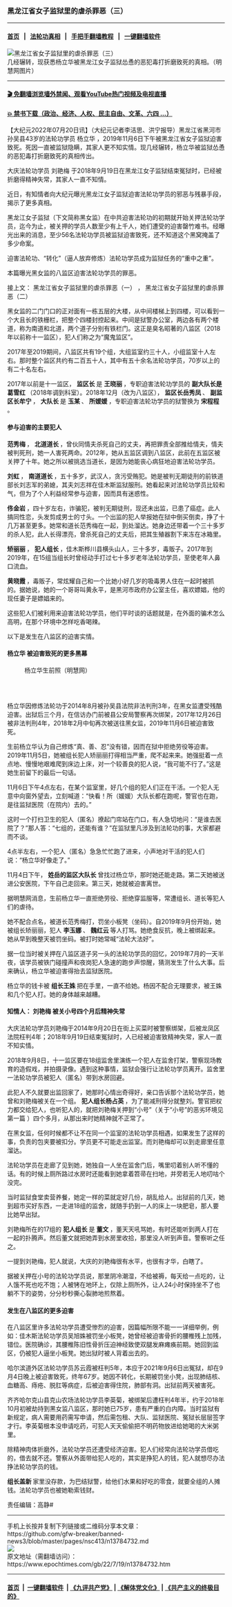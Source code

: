 ### 黑龙江省女子监狱里的虐杀罪恶（三）
------------------------

#### [首页](https://github.com/gfw-breaker/banned-news3/blob/master/README.md) &nbsp;&nbsp;|&nbsp;&nbsp; [法轮功真相](https://github.com/begood0513/basic/blob/master/README.md)  &nbsp;&nbsp;|&nbsp;&nbsp; [手把手翻墙教程](https://github.com/gfw-breaker/guides/wiki)  &nbsp;&nbsp;|&nbsp;&nbsp; [一键翻墙软件](https://github.com/gfw-breaker/nogfw/blob/master/README.md)  



<div><img alt="黑龙江省女子监狱里的虐杀罪恶（三）" class="attachment-djy_600_400 size-djy_600_400 wp-post-image" src="https://i.epochtimes.com/assets/uploads/2022/07/id13785431-efca6b1837b65a88b4c997d13f60acec-600x400.jpg"/>
<div class="caption">
 几经辗转，现获悉杨立华被黑龙江女子监狱怂恿的恶犯毒打折磨致死的真相。（明慧网图片）
</div></div><hr/>

#### [ 🎬  免翻墙浏览墙外禁闻、观看YouTube热门视频及电视直播](https://github.com/gfw-breaker/HelloWorld)

#### [ 💥  禁书下载（政治、经济、人权、民主自由、文革、六四 ...）](https://github.com/gfw-breaker/books/blob/master/README.md)

<div><p>
 【大纪元2022年07月20日讯】（大纪元记者李洁思、洪宁报导）黑龙江省黑河市孙吴县43岁的法轮功学员
 <ok href="https://www.epochtimes.com/gb/tag/%E6%9D%A8%E7%AB%8B%E5%8D%8E.html">
  杨立华
 </ok>
 ，2019年11月6日下午被黑龙江省女子监狱迫害致死。死因一直被监狱隐瞒，其家人更不知实情。现几经辗转，杨立华被监狱怂恿的恶犯毒打折磨致死的真相传出。
</p>
<p>
 大庆法轮功学员
 <ok href="https://www.epochtimes.com/gb/tag/%E5%88%98%E8%89%B3%E6%A2%85.html">
  刘艳梅
 </ok>
 于2018年9月19日在黑龙江女子监狱结束冤狱时，已经被折磨得精神失常，其家人一直不知情。
</p>
<p>
 近日，有知情者向大纪元曝光黑龙江女子监狱迫害法轮功学员的邪恶与残暴手段，揭示了更多真相。
</p>
<p>
 黑龙江女子监狱（下文简称黑女监）在中共迫害法轮功的初期就开始关押法轮功学员，迄今为止，被关押的学员人数至少有上千人，她们遭受的迫害罄竹难书。经曝光出来的消息，至少56名法轮功学员被监狱迫害致死，还不知道这个黑窝掩盖了多少命案。
</p>
<p>
 迫害法轮功、“转化”（逼人放弃修炼）法轮功学员成为监狱任务的“重中之重”。
</p>
<p>
 本篇曝光黑女监的八监区迫害法轮功学员的罪恶。
</p>
<p>
 接上文：
 <ok href="https://www.epochtimes.com/gb/22/7/14/n13780871.htm">
  黑龙江省女子监狱里的虐杀罪恶（一）
 </ok>
 ，
 <ok href="https://www.epochtimes.com/gb/22/7/18/n13783691.htm">
  黑龙江省女子监狱里的虐杀罪恶（二）
 </ok>
</p>
<p>
 黑女监的二门门口的正对面有一栋五层的大楼，从中间楼梯上到四楼，可以看到一个大且长的铁栅栏，把整个四楼封控起来。中间是狱警办公室，两边各有两个楼道，称为南道和北道，两个道子分别有铁栏门。这正是臭名昭著的八监区（2018年以前称十一监区），犯人们称之为“魔鬼监区”。
</p>
<p>
 2017年至2019期间，八监区共有19个组，大组监室约三十人，小组监室十人左右。那时整个监区共约有二百五十人，其中有五十余名法轮功学员，70岁以上的有二十名左右。
</p>
<p>
 2017年以前是十一监区，
 <strong>
  监区长
 </strong>
 是
 <strong>
  王晓丽
 </strong>
 ，专职迫害法轮功学员的
 <strong>
  副大队长是葛雪红
 </strong>
 （2018年调到科室）。2018年12月（改为八监区），
 <strong>
  监区长岳秀凤
 </strong>
 、
 <strong>
  副监区长牟宁
 </strong>
 ，
 <strong>
  大队长
 </strong>
 是
 <strong>
  玉某
 </strong>
 、
 <strong>
  所媛媛
 </strong>
 ，专职迫害法轮功学员的狱警换为
 <strong>
  宋程程
 </strong>
 。
</p>
<h4>
 参与迫害的主要犯人
</h4>
<p>
 <strong>
  范秀梅
 </strong>
 ，
 <strong>
  北道道长
 </strong>
 ，曾伙同情夫杀死自己的丈夫，再把罪责全部推给情夫，情夫被判死刑，她一人害死两命。2012年，她从五监区调到八监区，此前在五监区被关押了十年。她之所以被挑选当道长，是因为她能丧心病狂地迫害法轮功学员。
</p>
<p>
 <strong>
  刘虹
 </strong>
 ，
 <strong>
  南道道长
 </strong>
 ，五十多岁，武汉人，贪污受贿犯。她是被判无期徒刑的前铁道部长刘志军的弟媳，其夫刘志祥在佳木斯监狱服刑。她看起来对法轮功学员比较和气，但为了个人利益经常参与迫害，因而具有迷惑性。
</p>
<p>
 <strong>
  佟金岩
 </strong>
 ，四十岁左右，诈骗犯，被判无期徒刑，现还未出监，已患了癌症。此人搞同性恋，头发剪成男士的寸头。一个出监的犯人举报她在狱中倒买倒卖，挣了十几万甚至更多。她常和道长范秀梅在一起，到处溜达。她身边还带着一个三十多岁的杀人犯，此人长得漂亮，曾杀死自己的丈夫后，把其生殖器割下来冻在冰箱里。
</p>
<p>
 <strong>
  矫丽丽
 </strong>
 ，
 <strong>
  犯人组长
 </strong>
 ，佳木斯桦川县横头山人，三十多岁，毒贩子。2017年到2019年，在15组当组长时曾经动手打过七十多岁老年法轮功学员，至使老年人鼻口流血。
</p>
<p>
 <strong>
  黄晓霞
 </strong>
 ，毒贩子，常炫耀自己和一个比她小好几岁的吸毒男人住在一起时被抓的。据她说，她的一个哥哥叫黄永平，是黑河市政府办公室主任，喜欢嫖娼，他的现任妻子是嫖娼来的。
</p>
<p>
 这些犯人们被利用来迫害法轮功学员，他们平时谈的话题就是，在外面的骗术怎么高明，在那个环境中怎样吃香喝辣。
</p>
<p>
 以下是发生在八监区的迫害实情。
</p>
<h4>
 <ok href="https://www.epochtimes.com/gb/tag/%E6%9D%A8%E7%AB%8B%E5%8D%8E.html">
  杨立华
 </ok>
 被迫害致死的更多黑幕
</h4>
<figure aria-describedby="caption-attachment-13784760" class="wp-caption aligncenter" id="attachment_13784760" style="width: 200px">
 <ok href="https://i.epochtimes.com/assets/uploads/2022/07/id13784760-2019-11-17-mh-yanglihua-ss.jpeg" target="_blank">
  <img alt="" class="size-full wp-image-13784760" src="https://i.epochtimes.com/assets/uploads/2022/07/id13784760-2019-11-17-mh-yanglihua-ss.jpeg"/>
 </ok>
 <br/><figcaption class="wp-caption-text" id="caption-attachment-13784760">
  杨立华生前照（明慧网）
 </figcaption><br/>
</figure><br/>
<p>
 杨立华因修炼法轮功于2014年8月被孙吴县法院非法判刑3年，在黑女监遭受残酷迫害。出狱后三个月，在信访办门前被县公安局警察再次绑架，2017年12月26日被非法判刑4年，2018年2月中旬再次被送往黑女监，2019年11月6日被迫害致死。
</p>
<p>
 生前杨立华认为自己修炼“真、善、忍”没有错，因而在狱中拒绝劳役等迫害。2019年11月5日，她被组长犯人矫丽丽打得相当严重，爬不起来来。她强挺着一点点地、慢慢地艰难爬到床边上床，对一个较善良的犯人说，“我可能不行了。”这是她生前留下的最后一句话。
</p>
<p>
 11月6日下午4点左右，在某个监室里，好几个组的犯人们正在干活。一个犯人无意中向窗外望去，立刻喊道：“快看！所（媛媛）大队长都在跑呢，警官也在跑，是往监狱医院（在院内）去的。”
</p>
<p>
 这时一个打扫卫生的犯人（匿名）撩起门帘站在门口，有人急切地问：“是谁去医院了？”那人答：“七组的，还能有谁？”在监狱里凡涉及到法轮功的事，大家都避而不谈。
</p>
<p>
 4点半左右，一个犯人（匿名）急急忙忙跑了进来，小声地对干活的犯人们说：“杨立华好像走了。”
</p>
<p>
 11月4日下午，
 <strong>
  姓岳的监区大队长
 </strong>
 曾找过杨立华，那时她还能走路。第二天她被送进公安医院，下午自己走回来。第三天，她就被迫害离世。
</p>
<p>
 据明慧网消息，生前杨立华一直拒绝劳役、拒绝穿监服等，常遭组长、道长等犯人们的虐待。
</p>
<p>
 她不配合点名，被道长范秀梅打，罚坐小板凳（坐码）。自2019年9月份开始，她被组长矫丽丽，犯人
 <strong>
  李玉娜
 </strong>
 、
 <strong>
  魏红云
 </strong>
 等人打骂。她绝食反抗，晚上被绑起来。她从早到晚整天被罚坐码。被打时她常喊“法轮大法好”。
</p>
<p>
 据一位当时被关押在八监区道子另一头的法轮功学员的回忆，2019年7月的一天半夜，该学员被铁门碰撞声和夜岗犯人急速的跑步声惊醒，猜测发生了什么大事。后来确认，杨立华被迫害得抬去监狱医院。
</p>
<p>
 杨立华的钱卡被
 <strong>
  组长王姝
 </strong>
 把在手里，一直不给她。杨因不配合无理要求，被王姝和几个犯人打。她的身体越来越糟。
</p>
<h4>
 知情人：
 <ok href="https://www.epochtimes.com/gb/tag/%E5%88%98%E8%89%B3%E6%A2%85.html">
  刘艳梅
 </ok>
 被关小号四个月后精神失常
</h4>
<p>
 大庆法轮功学员刘艳梅于2014年9月20日在街上买菜时被警察绑架，后被龙凤区法院枉判4年；2018年9月19日结束冤狱时，人已经被迫害致精神失常，家人一直不知实情。
</p>
<p>
 2018年9月8日，十一监区要在18组监舍里演练一个犯人在监舍打架，警察现场教育的造假戏，并拍摄录像。遇到这种事情，监狱会强行让法轮功学员离开。监舍里一法轮功学员被犯人（匿名）带到水房回避。
</p>
<p>
 此犯人不久就要出监回家了，她那时心情出奇得好，亲口告诉那个法轮功学员，她曾和刘艳梅被关在一个组。
 <strong>
  犯人组长杨占英
 </strong>
 ，为了能减刑得分就整刘。警官把权力都交给犯人，也听犯人的，就把刘艳梅关押到“小号”（关于“小号”的恶劣环境见
 <ok href="https://www.epochtimes.com/gb/22/7/14/n13780871.htm">
  第一篇
 </ok>
 ）四个多月，从那出来时她精神就不正常了。
</p>
<p>
 在黑女监，任何时候都不让不在同一个监室的法轮功学员相遇，如果发生了这样的事，负责的包夹要被扣分。学员更不可能走出监室。而刘艳梅却可以到走廊里任意溜达。
</p>
<p>
 法轮功学员在走廊了见到她，她独自一人坐在监舍门后，嘴里叨着别人听不懂的话。有的时候上厕所路过水房时还能看到她拿着笤帚在扫地，并旁若无人地叨咕个没完。
</p>
<p>
 当时监狱食堂卖营养餐，她定一样的菜就定好几份，胡乱给人。出狱前的几天，她到超市买好东西，一走进18组的监舍，就随手扔到一人的床上一块肥皂，那人要比她早出狱。
</p>
<p>
 刘艳梅所在的17组的
 <strong>
  犯人组长
 </strong>
 是
 <strong>
  董文
 </strong>
 ，董天天吼骂她，有时还能听到两人打在一起的扑腾声。然后董文就把她弄到水房里收拾，那里没人听到声音。警察听之任之。
</p>
<p>
 一提到刘艳梅，犯人就说，大庆的刘艳梅很有水平，也很有才华，白瞎了。
</p>
<p>
 据被关押在小号的法轮功学员说，那里阴冷潮湿，不给被褥，每天给一点吃的，让人饿不死也吃不饱；人被铐在地环上，仅除上厕所外，让人24小时保持坐不了也躺不下的姿势，分分秒秒撕心裂肺地煎熬着。
</p>
<h4>
 发生在八监区的更多迫害
</h4>
<p>
 在八监区里许多法轮功学员遭受惨烈的迫害，因篇幅所限不能一一详细举例，例如：佳木斯法轮功学员吴旭姝被罚坐小板凳，她曾经被迫害骨折的腰椎残上加残，错位。医院确诊，其腰椎陈旧性骨折压迫神经致使双腿发麻瘫痪前期。她回到监区，仍被犯人逼坐小板凳。她出狱时被人背着出去的。
</p>
<p>
 哈尔滨道外区法轮功学员苏云霞被枉判5年，本应于2021年9月6日出冤狱，却在9月4日晚上被迫害致死，终年67岁。她因不转化，长期被罚坐小凳，出现肺结核、血糖高、痔疮、脱肛等病症，后被迫害得住院，肺部有洞。出狱前两天被害死。
</p>
<p>
 齐齐哈尔克山县克山农场法轮功学员李英菊，被绑架后遭枉判4年半，约于2018年10月初被劫持到黑女监八监区，那时她已75岁，患有严重的白内障。当时监狱有新规定，病人需要用药需写申请，然后需包租、大队、监狱医院、冤狱长层层签字才行。李英菊根本没申请吃药，可犯人天天偷偷把不明药物放进给她喝的大米粥里。
</p>
<p>
 除精神肉体折磨外，法轮功学员还遭受经济迫害。犯人们经常向法轮功学员借吃的，借去就不还。警察从外面带给犯人吃的，其实是挣犯人的钱，犯人就想尽办法挣法轮功学员的钱。
</p>
<p>
 <strong>
  组长盖新
 </strong>
 家里没存款，为巴结狱警，给他们水果和好吃的零食，就要全组的人摊钱。法轮功学员也被她勒索钱财。
</p>
<p>
 责任编辑：高静#
</p>
</div>
<hr/>
手机上长按并复制下列链接或二维码分享本文章：<br/>
https://github.com/gfw-breaker/banned-news3/blob/master/pages/nsc413/n13784732.md <br/>
<a href='https://github.com/gfw-breaker/banned-news3/blob/master/pages/nsc413/n13784732.md'><img src='https://github.com/gfw-breaker/banned-news3/blob/master/pages/nsc413/n13784732.md.png'/></a> <br/>
原文地址（需翻墙访问）：https://www.epochtimes.com/gb/22/7/19/n13784732.htm


------------------------
#### [首页](https://github.com/gfw-breaker/banned-news3/blob/master/README.md) &nbsp;|&nbsp; [一键翻墙软件](https://github.com/gfw-breaker/nogfw/blob/master/README.md) &nbsp;| [《九评共产党》](https://github.com/gfw-breaker/9ping.md/blob/master/README.md#九评之一评共产党是什么) | [《解体党文化》](https://github.com/gfw-breaker/jtdwh.md/blob/master/README.md) | [《共产主义的终极目的》](https://github.com/gfw-breaker/gczydzjmd.md/blob/master/README.md)


<img src='http://gfw-breaker.win/banned-news3/pages/nsc413/n13784732.md' width='0px' height='0px'/>